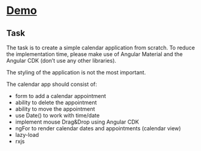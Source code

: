 # [Demo](https://yegorkochetkov.github.io/calendar-angular-task/)

## Task

The task is to create a simple calendar application from scratch. To reduce the implementation time, please make use of Angular Material and the Angular CDK (don’t use any other libraries).

The styling of the application is not the most important.

The calendar app should consist of:

- form to add a calendar appointment
- ability to delete the appointment
- ability to move the appointment
- use Date() to work with time/date
- implement mouse Drag&Drop using Angular CDK
- ngFor to render calendar dates and appointments (calendar view)
- lazy-load
- rxjs
